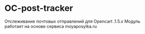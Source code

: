 OC-post-tracker
===============
Отслеживание почтовых отправлений для Opencart .1.5.x
Модуль работает на основе сервиса moyaposylka.ru
